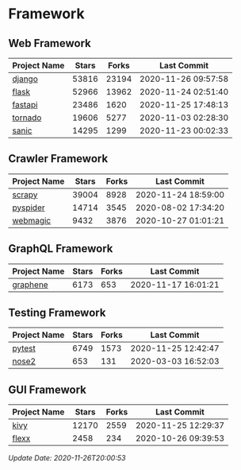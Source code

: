 # Framework

## Web Framework
| Project Name | Stars | Forks | Last Commit |
| ------------ | ----- | ----- | ----------- |
| [django](https://github.com/django/django) | 53816 | 23194 | 2020-11-26 09:57:58 |
| [flask](https://github.com/pallets/flask) | 52966 | 13962 | 2020-11-24 02:51:40 |
| [fastapi](https://github.com/tiangolo/fastapi) | 23486 | 1620 | 2020-11-25 17:48:13 |
| [tornado](https://github.com/tornadoweb/tornado) | 19606 | 5277 | 2020-11-03 02:28:30 |
| [sanic](https://github.com/huge-success/sanic) | 14295 | 1299 | 2020-11-23 00:02:33 |

## Crawler Framework
| Project Name | Stars | Forks | Last Commit |
| ------------ | ----- | ----- | ----------- |
| [scrapy](https://github.com/scrapy/scrapy) | 39004 | 8928 | 2020-11-24 18:59:00 |
| [pyspider](https://github.com/binux/pyspider) | 14714 | 3545 | 2020-08-02 17:34:20 |
| [webmagic](https://github.com/code4craft/webmagic) | 9432 | 3876 | 2020-10-27 01:01:21 |

## GraphQL Framework
| Project Name | Stars | Forks | Last Commit |
| ------------ | ----- | ----- | ----------- |
| [graphene](https://github.com/graphql-python/graphene) | 6173 | 653 | 2020-11-17 16:01:21 |

## Testing Framework
| Project Name | Stars | Forks | Last Commit |
| ------------ | ----- | ----- | ----------- |
| [pytest](https://github.com/pytest-dev/pytest) | 6749 | 1573 | 2020-11-25 12:42:47 |
| [nose2](https://github.com/nose-devs/nose2) | 653 | 131 | 2020-03-03 16:52:03 |

## GUI Framework
| Project Name | Stars | Forks | Last Commit |
| ------------ | ----- | ----- | ----------- |
| [kivy](https://github.com/kivy/kivy) | 12170 | 2559 | 2020-11-25 12:29:37 |
| [flexx](https://github.com/flexxui/flexx) | 2458 | 234 | 2020-10-26 09:39:53 |

*Update Date: 2020-11-26T20:00:53*